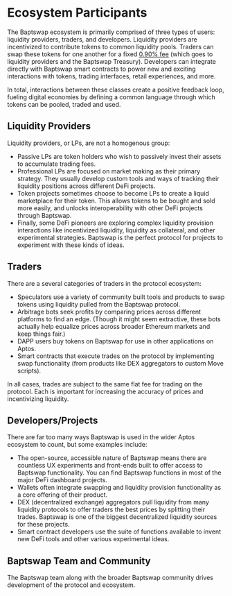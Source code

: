 # Ecosystem Participants



The Baptswap ecosystem is primarily comprised of three types of users: liquidity providers, traders, and developers. Liquidity providers are incentivized to contribute tokens to common liquidity pools. Traders can swap these tokens for one another for a fixed [0.90% fee](../advanced-topics/fees.md) (which goes to liquidity providers and the Baptswap Treasury). Developers can integrate directly with Baptswap smart contracts to power new and exciting interactions with tokens, trading interfaces, retail experiences, and more.

In total, interactions between these classes create a positive feedback loop, fueling digital economies by defining a common language through which tokens can be pooled, traded and used.

## Liquidity Providers

Liquidity providers, or LPs, are not a homogenous group:

* Passive LPs are token holders who wish to passively invest their assets to accumulate trading fees.
* Professional LPs are focused on market making as their primary strategy. They usually develop custom tools and ways of tracking their liquidity positions across different DeFi projects.
* Token projects sometimes choose to become LPs to create a liquid marketplace for their token. This allows tokens to be bought and sold more easily, and unlocks interoperability with other DeFi projects through Baptswap.
* Finally, some DeFi pioneers are exploring complex liquidity provision interactions like incentivized liquidity, liquidity as collateral, and other experimental strategies. Baptswap is the perfect protocol for projects to experiment with these kinds of ideas.

## Traders

There are a several categories of traders in the protocol ecosystem:

* Speculators use a variety of community built tools and products to swap tokens using liquidity pulled from the Baptswap protocol.
* Arbitrage bots seek profits by comparing prices across different platforms to find an edge. (Though it might seem extractive, these bots actually help equalize prices across broader Ethereum markets and keep things fair.)
* DAPP users buy tokens on Baptswap for use in other applications on Aptos.
* Smart contracts that execute trades on the protocol by implementing swap functionality (from products like DEX aggregators to custom Move scripts).

In all cases, trades are subject to the same flat fee for trading on the protocol. Each is important for increasing the accuracy of prices and incentivizing liquidity.

## Developers/Projects

There are far too many ways Baptswap is used in the wider Aptos ecosystem to count, but some examples include:

* The open-source, accessible nature of Baptswap means there are countless UX experiments and front-ends built to offer access to Baptswap functionality. You can find Baptswap functions in most of the major DeFi dashboard projects.
* Wallets often integrate swapping and liquidity provision functionality as a core offering of their product.
* DEX (decentralized exchange) aggregators pull liquidity from many liquidity protocols to offer traders the best prices by splitting their trades. Baptswap is one of the biggest decentralized liquidity sources for these projects.
* Smart contract developers use the suite of functions available to invent new DeFi tools and other various experimental ideas.

## Baptswap Team and Community

The Baptswap team along with the broader Baptswap community drives development of the protocol and ecosystem.
